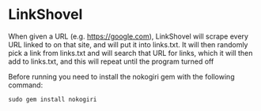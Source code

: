 # LinkShovel
When given a URL (e.g. https://google.com), LinkShovel will scrape every URL linked to on that site, and will put it into links.txt. It will then randomly pick a link from links.txt and will search that URL for links, which it will then add to links.txt, and this will repeat until the program turned off

Before running you need to install the nokogiri gem with the following command:

`sudo gem install nokogiri`
